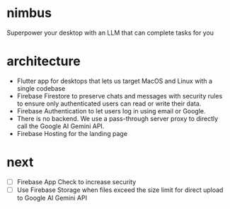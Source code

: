 # nimbus

Superpower your desktop with an LLM that can complete tasks for you

# architecture

- Flutter app for desktops that lets us target MacOS and Linux with a single codebase
- Firebase Firestore to preserve chats and messages with security rules to ensure only authenticated users can read or write their data.
- Firebase Authentication to let users log in using email or Google.
- There is no backend. We use a pass-through server proxy to directly call the Google AI Gemini API.
- Firebase Hosting for the landing page

# next

- [ ] Firebase App Check to increase security
- [ ] Use Firebase Storage when files exceed the size limit for direct upload to Google AI Gemini API
